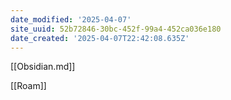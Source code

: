 ```yaml
---
date_modified: '2025-04-07'
site_uuid: 52b72846-30bc-452f-99a4-452ca036e180
date_created: '2025-04-07T22:42:08.635Z'
---
```


[[Obsidian.md]]

[[Roam]]